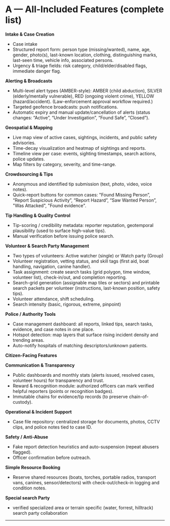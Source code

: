 # A — All-Included Features (complete list)

**Intake & Case Creation**

* Case intake
* Structured report form: person type (missing/wanted), name, age, gender, photo(s), last-known location, clothing, distinguishing marks, last-seen time, vehicle info, associated persons.
* Urgency & triage fields: risk category, child/elder/disabled flags, immediate danger flag.

**Alerting & Broadcasts**

* Multi-level alert types (AMBER-style): AMBER (child abduction), SILVER (elderly/mentally vulnerable), RED (ongoing violent crime), YELLOW (hazard/accident). (Law-enforcement approval workflow required.) 
* Targeted geofence broadcasts: push notifications.
* Automatic expiry and manual update/cancellation of alerts (status changes: “Active”, “Under Investigation”, “Found Safe”, “Closed”).

**Geospatial & Mapping**

* Live map view of active cases, sightings, incidents, and public safety advisories.
* Time-decay visualization and heatmap of sightings and reports.
* Timeline view per case: events, sighting timestamps, search actions, police updates.
* Map filters by category, severity, and time-range.

**Crowdsourcing & Tips**

* Anonymous and identified tip submission (text, photo, video, voice notes).
* Quick-report buttons for common cases: "Found Missing Person”, “Report Suspicious Activity”, “Report Hazard”, “Saw Wanted Person”, "Was Attacked", "Found evidence".

**Tip Handling & Quality Control**

* Tip-scoring / credibility metadata: reporter reputation, geotemporal plausibility (used to surface high-value tips).
* Manual verification before issuing police search.

**Volunteer & Search Party Management**

* Two types of volunteers: Active watcher (single) or Watch party (Group)
* Volunteer registration, vetting status, and skill tags (first aid, boat handling, navigation, canine handler).
* Task assignment: create search tasks (grid polygon, time window, volunteer list), check-in/out, and completion reporting.
* Search-grid generation (assignable map tiles or sectors) and printable search packets per volunteer (instructions, last-known position, safety tips).
* Volunteer attendance, shift scheduling.
* Search intensity (basic, rigorous, extreme, pinpoint)

**Police / Authority Tools**

* Case management dashboard: all reports, linked tips, search tasks, evidence, and case notes in one place.
* Hotspot detection: map layers that surface rising incident density and trending areas.
* Auto-notify hospitals of matching descriptors/unknown patients.

**Citizen-Facing Features**

<!-- * Personalized alert zones (home/work radius) and subscription preferences. -->
<!-- * Safety index by area (monthly), based on aggregated, non-sensitive crime and incident data. -->

**Communication & Transparency**

* Public dashboards and monthly stats (alerts issued, resolved cases, volunteer hours) for transparency and trust.
* Reward & recognition module: authorized officers can mark verified helpful reporters (points or recognition badges).
* Immutable chains for evidence/tip records (to preserve chain-of-custody).

**Operational & Incident Support**

* Case file repository: centralized storage for documents, photos, CCTV clips, and police notes tied to case ID.

**Safety / Anti-Abuse**

* Fake report detection heuristics and auto-suspension (repeat abusers flagged).
* Officer confirmation before outreach.  

**Simple Resource Booking**

   * Reserve shared resources (boats, torches, portable radios, transport vans, canines, sensor/detectors) with check-out/check-in logging and condition notes.

<!-- **Lightweight Progressive Web App (PWA)** -->

  <!-- * Offline caching of key pages (submit report form, view nearby alerts) and retrying submissions when connectivity returns — useful in low-coverage areas. -->

**Special search Party**

  * verified specialized area or terrain specific (water, forrest, hilltrack) search party collaboration


---

